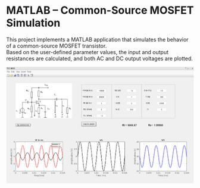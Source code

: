 # MATLAB – Common-Source MOSFET Simulation

This project implements a MATLAB application that simulates the behavior of a common-source MOSFET transistor. <br>
Based on the user-defined parameter values, the input and output resistances are calculated, and both AC and DC output voltages are plotted.

![](https://raw.githubusercontent.com/c0smin27/MATLAB-Common-Source-MOSFET/main/README.png)
